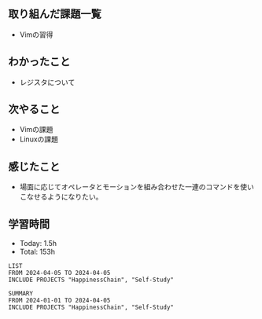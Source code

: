 ## 取り組んだ課題一覧
- Vimの習得
## わかったこと
- レジスタについて
## 次やること
- Vimの課題
- Linuxの課題
## 感じたこと
- 場面に応じてオペレータとモーションを組み合わせた一連のコマンドを使いこなせるようになりたい。
## 学習時間
- Today: 1.5h
- Total: 153h

```toggl
LIST
FROM 2024-04-05 TO 2024-04-05
INCLUDE PROJECTS "HappinessChain", "Self-Study"
```
```toggl
SUMMARY
FROM 2024-01-01 TO 2024-04-05
INCLUDE PROJECTS "HappinessChain", "Self-Study"
```

